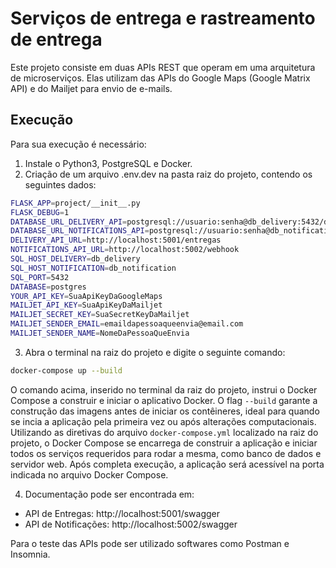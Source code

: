 # Serviços de entrega e rastreamento de entrega
Este projeto consiste em duas APIs REST que operam em uma arquitetura de microserviços. Elas utilizam das APIs do Google Maps (Google Matrix API) e do Mailjet para envio de e-mails.

## Execução
Para sua execução é necessário:
1. Instale o Python3, PostgreSQL e Docker.
2. Criação de um arquivo .env.dev na pasta raiz do projeto, contendo os seguintes dados:
```sh
FLASK_APP=project/__init__.py
FLASK_DEBUG=1
DATABASE_URL_DELIVERY_API=postgresql://usuario:senha@db_delivery:5432/db_entregas
DATABASE_URL_NOTIFICATIONS_API=postgresql://usuario:senha@db_notification:5432/db_notificacoes
DELIVERY_API_URL=http://localhost:5001/entregas
NOTIFICATIONS_API_URL=http://localhost:5002/webhook
SQL_HOST_DELIVERY=db_delivery
SQL_HOST_NOTIFICATION=db_notification
SQL_PORT=5432
DATABASE=postgres
YOUR_API_KEY=SuaApiKeyDaGoogleMaps
MAILJET_API_KEY=SuaApiKeyDaMailjet
MAILJET_SECRET_KEY=SuaSecretKeyDaMailjet
MAILJET_SENDER_EMAIL=emaildapessoaqueenvia@email.com
MAILJET_SENDER_NAME=NomeDaPessoaQueEnvia
```
3. Abra o terminal na raiz do projeto e digite o seguinte comando:
```sh
docker-compose up --build
```
O comando acima, inserido no terminal da raiz do projeto, instrui o Docker Compose a construir e iniciar o aplicativo Docker. O flag `--build` garante a construção das imagens antes de iniciar os contêineres, ideal para quando se incia a aplicação pela primeira vez ou após alterações computacionais. Utilizando as diretivas do arquivo `docker-compose.yml` localizado na raiz do projeto, o Docker Compose se encarrega de construir a aplicação e iniciar todos os serviços requeridos para rodar a mesma, como banco de dados e servidor web. Após completa execução, a aplicação será acessível na porta indicada no arquivo Docker Compose.

4. Documentação pode ser encontrada em:
- API de Entregas: http://localhost:5001/swagger
- API de Notificações: http://localhost:5002/swagger

Para o teste das APIs pode ser utilizado softwares como Postman e Insomnia.
